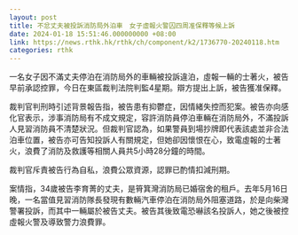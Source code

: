 ```yaml
---
layout: post
title: 不忿丈夫被投訴消防局外泊車　女子虛報火警囚四周准保釋等候上訴
date: 2024-01-18 15:51:46.000000000 +08:00
link: https://news.rthk.hk/rthk/ch/component/k2/1736770-20240118.htm
categories: rthk
---
```


一名女子因不滿丈夫停泊在消防局外的車輛被投訴違泊，虛報一輛的士著火，被告早前承認控罪，今日在東區裁判法院判監4星期。辯方提出上訴，被告獲准保釋。

裁判官判刑時引述背景報告指，被告患有抑鬱症，因情緒失控而犯案。被告亦向感化官表示，涉事消防局有不成文規定，容許消防員停泊車輛在消防局外，不滿投訴人見習消防員不清楚狀況。但裁判官認為，如果警員到場抄牌即代表該處並非合法泊車位置，被告亦可告知投訴人有關規定，但她卻因懷恨在心，致電虛報的士著火，浪費了消防及救護等相關人員共5小時28分鐘的時間。

裁判官斥責被告行為自私，浪費公眾資源，認罪已酌情扣減刑期。
 
案情指，34歲被告李育菁的丈夫，是筲箕灣消防局已婚宿舍的租戶。去年5月16日晚，一名當值見習消防隊長發現有數輛汽車停泊在消防局外阻塞道路，於是向柴灣警署投訴，而其中一輛屬於被告丈夫。被告其後致電恐嚇該名投訴人，她之後被控虛報火警及導致警力浪費罪。
